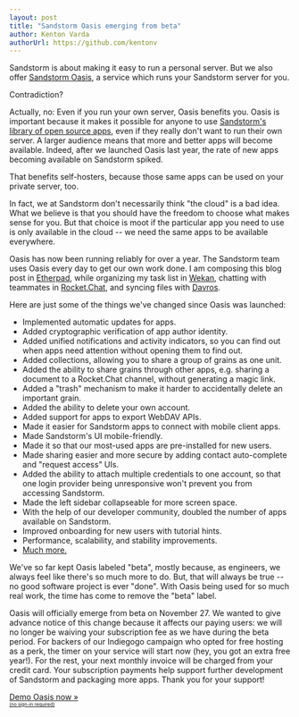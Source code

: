 ```yaml
---
layout: post
title: "Sandstorm Oasis emerging from beta"
author: Kenton Varda
authorUrl: https://github.com/kentonv
---
```


Sandstorm is about making it easy to run a personal server. But we also offer [Sandstorm Oasis](https://oasis.sandstorm.io), a service which runs your Sandstorm server for you.

Contradiction?

Actually, no: Even if you run your own server, Oasis benefits you. Oasis is important because it makes it possible for anyone to use [Sandstorm's library of open source apps](https://apps.sandstorm.io), even if they really don't want to run their own server. A larger audience means that more and better apps will become available. Indeed, after we launched Oasis last year, the rate of new apps becoming available on Sandstorm spiked.

That benefits self-hosters, because those same apps can be used on your private server, too.

In fact, we at Sandstorm don't necessarily think "the cloud" is a bad idea. What we believe is that you should have the freedom to choose what makes sense for you. But that choice is moot if the particular app you need to use is only available in the cloud -- we need the same apps to be available everywhere.

Oasis has now been running reliably for over a year. The Sandstorm team uses Oasis every day to get our own work done. I am composing this blog post in [Etherpad](https://oasis.sandstorm.io/appdemo/h37dm17aa89yrd8zuqpdn36p6zntumtv08fjpu8a8zrte7q1cn60), while organizing my task list in [Wekan](https://oasis.sandstorm.io/appdemo/m86q05rdvj14yvn78ghaxynqz7u2svw6rnttptxx49g1785cdv1h), chatting with teammates in [Rocket.Chat](https://oasis.sandstorm.io/appdemo/vfnwptfn02ty21w715snyyczw0nqxkv3jvawcah10c6z7hj1hnu0), and syncing files with [Davros](https://oasis.sandstorm.io/appdemo/8aspz4sfjnp8u89000mh2v1xrdyx97ytn8hq71mdzv4p4d8n0n3h).

Here are just some of the things we've changed since Oasis was launched:

* Implemented automatic updates for apps.
* Added cryptographic verification of app author identity.
* Added unified notifications and activity indicators, so you can find out when apps need attention without opening them to find out.
* Added collections, allowing you to share a group of grains as one unit.
* Added the ability to share grains through other apps, e.g. sharing a document to a Rocket.Chat channel, without generating a magic link.
* Added a "trash" mechanism to make it harder to accidentally delete an important grain.
* Added the ability to delete your own account.
* Added support for apps to export WebDAV APIs.
* Made it easier for Sandstorm apps to connect with mobile client apps.
* Made Sandstorm's UI mobile-friendly.
* Made it so that our most-used apps are pre-installed for new users.
* Made sharing easier and more secure by adding contact auto-complete and "request access" UIs.
* Added the ability to attach multiple credentials to one account, so that one login provider being unresponsive won't prevent you from accessing Sandstorm.
* Made the left sidebar collapseable for more screen space.
* With the help of our developer community, doubled the number of apps available on Sandstorm.
* Improved onboarding for new users with tutorial hints.
* Performance, scalability, and stability improvements.
* [Much more.](https://github.com/sandstorm-io/sandstorm/blob/master/CHANGELOG.md)

We've so far kept Oasis labeled "beta", mostly because, as engineers, we always feel like there's so much more to do. But, that will always be true -- no good software project is ever "done". With Oasis being used for so much real work, the time has come to remove the "beta" label.

Oasis will officially emerge from beta on November 27. We wanted to give advance notice of this change because it affects our paying users: we will no longer be waiving your subscription fee as we have during the beta period. For backers of our Indiegogo campaign who opted for free hosting as a perk, the timer on your service will start now (hey, you got an extra free year!). For the rest, your next monthly invoice will be charged from your credit card. Your subscription payments help support further development of Sandstorm and packaging more apps. Thank you for your support!

<a class="linkbutton" href="https://oasis.sandstorm.io/demo">Demo Oasis now &raquo;<span style="font-size:60%"><br>(no sign-in required)</span></a>
